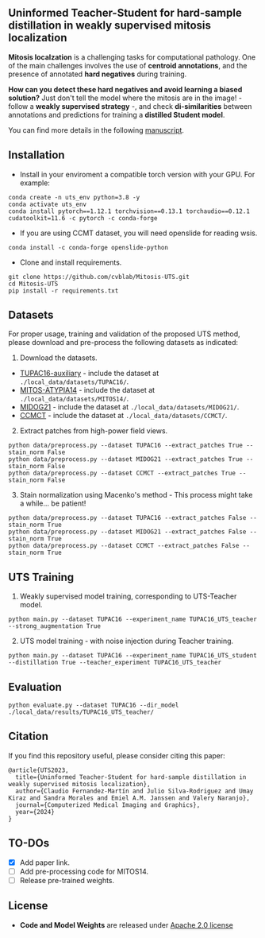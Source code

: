 ## Uninformed Teacher-Student for hard-sample distillation in weakly supervised mitosis localization

**Mitosis localzation** is a challenging tasks for computational pathology. One of the main challenges involves the use of
**centroid annotations**, and the presence of annotated **hard negatives** during training.

**How can you detect these hard negatives and avoid learning a biased solution?** Just don't tell the model where the 
mitosis are in the image! - follow a **weakly supervised strategy** -, and check **di-similarities** between annotations and
predictions for training a **distilled Student model**.

You can find more details in the following [manuscript](https://www.sciencedirect.com/science/article/abs/pii/S0895611124000053?via%3Dihub).

## Installation

* Install in your enviroment a compatible torch version with your GPU. For example:

```
conda create -n uts_env python=3.8 -y
conda activate uts_env
conda install pytorch==1.12.1 torchvision==0.13.1 torchaudio==0.12.1 cudatoolkit=11.6 -c pytorch -c conda-forge
```

* If you are using CCMT dataset, you will need openslide for reading wsis.

```
conda install -c conda-forge openslide-python
```

* Clone and install requirements.

```
git clone https://github.com/cvblab/Mitosis-UTS.git
cd Mitosis-UTS
pip install -r requirements.txt
```

## Datasets

For proper usage, training and validation of the proposed UTS method, please download and pre-process the following datasets as indicated:

1. Download the datasets.

* [TUPAC16-auxiliary](https://tupac.grand-challenge.org/Dataset/) - include the dataset at `./local_data/datasets/TUPAC16/`.
* [MITOS-ATYPIA14](https://mitos-atypia-14.grand-challenge.org/Donwload/) - include the dataset at `./local_data/datasets/MITOS14/`.
* [MIDOG21](https://imig.science/midog2021/download-dataset/) - include the dataset at `./local_data/datasets/MIDOG21/`.
* [CCMCT](https://github.com/DeepMicroscopy/MITOS_WSI_CCMCT/) - include the dataset at `./local_data/datasets/CCMCT/`.

2. Extract patches from high-power field views.

```
python data/preprocess.py --dataset TUPAC16 --extract_patches True --stain_norm False
python data/preprocess.py --dataset MIDOG21 --extract_patches True --stain_norm False
python data/preprocess.py --dataset CCMCT --extract_patches True --stain_norm False
```

3. Stain normalization using Macenko's method - This process might take a while... be patient!

```
python data/preprocess.py --dataset TUPAC16 --extract_patches False --stain_norm True
python data/preprocess.py --dataset MIDOG21 --extract_patches False --stain_norm True
python data/preprocess.py --dataset CCMCT --extract_patches False --stain_norm True
```

## UTS Training

1. Weakly supervised model training, corresponding to UTS-Teacher model.
```
python main.py --dataset TUPAC16 --experiment_name TUPAC16_UTS_teacher --strong_augmentation True
```
2. UTS model training - with noise injection during Teacher training.
```
python main.py --dataset TUPAC16 --experiment_name TUPAC16_UTS_student --distillation True --teacher_experiment TUPAC16_UTS_teacher
```

## Evaluation

```
python evaluate.py --dataset TUPAC16 --dir_model ./local_data/results/TUPAC16_UTS_teacher/
```

## Citation

If you find this repository useful, please consider citing this paper:
```
@article{UTS2023,
  title={Uninformed Teacher-Student for hard-sample distillation in weakly supervised mitosis localization},
  author={Claudio Fernandez-Martín and Julio Silva-Rodriguez and Umay Kiraz and Sandra Morales and Emiel A.M. Janssen and Valery Naranjo},
  journal={Computerized Medical Imaging and Graphics},
  year={2024}
}
```

## TO-DOs

- [x] Add paper link.
- [ ] Add pre-processing code for MITOS14.
- [ ] Release pre-trained weights.

## License

- **Code and Model Weights** are released under [Apache 2.0 license](LICENSE)
